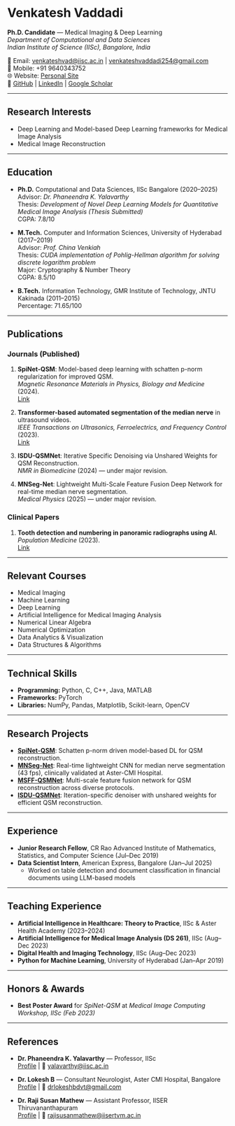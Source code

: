 # Venkatesh Vaddadi

**Ph.D. Candidate** — Medical Imaging & Deep Learning  
*Department of Computational and Data Sciences*  
*Indian Institute of Science (IISc), Bangalore, India*  

📧 Email: [venkateshvad@iisc.ac.in](mailto:venkateshvad@iisc.ac.in) | [venkateshvaddadi254@gmail.com](mailto:venkateshvaddadi254@gmail.com)  
📱 Mobile: +91 9640343752  
🌐 Website: [Personal Site](https://sites.google.com/view/vaddadivenkatesh/)  
🔗 [GitHub](https://github.com/venkateshvaddadi) | [LinkedIn](https://www.linkedin.com/in/vaddadivenkatesh254/) | [Google Scholar](https://scholar.google.com/citations?user=Ac8akCAAAAAJ&hl=en)  

---

## Research Interests
- Deep Learning and Model-based Deep Learning frameworks for Medical Image Analysis
- Medical Image Reconstruction

---

## Education
- **Ph.D.** Computational and Data Sciences, IISc Bangalore (2020–2025)  
  Advisor: *Dr. Phaneendra K. Yalavarthy*  
  Thesis: *Development of Novel Deep Learning Models for Quantitative Medical Image Analysis (Thesis Submitted)*  
  CGPA: 7.8/10  

- **M.Tech.** Computer and Information Sciences, University of Hyderabad (2017–2019)  
  Advisor: *Prof. China Venkiah*  
  Thesis: *CUDA implementation of Pohlig-Hellman algorithm for solving discrete logarithm problem*  
  Major: Cryptography & Number Theory  
  CGPA: 8.5/10  

- **B.Tech.** Information Technology, GMR Institute of Technology, JNTU Kakinada (2011–2015)  
  Percentage: 71.65/100  

---

## Publications

### Journals (Published)
1. **SpiNet-QSM**: Model-based deep learning with schatten p-norm regularization for improved QSM.  
   *Magnetic Resonance Materials in Physics, Biology and Medicine* (2024).  
   [Link](https://link.springer.com/article/10.1007/s10334-024-01158-7)  

2. **Transformer-based automated segmentation of the median nerve** in ultrasound videos.  
   *IEEE Transactions on Ultrasonics, Ferroelectrics, and Frequency Control* (2023).  
   [Link](https://ieeexplore.ieee.org/stamp/stamp.jsp?tp=&arnumber=10309959)  

3. **ISDU-QSMNet**: Iterative Specific Denoising via Unshared Weights for QSM Reconstruction.  
   *NMR in Biomedicine* (2024) — under major revision.  

4. **MNSeg-Net**: Lightweight Multi-Scale Feature Fusion Deep Network for real-time median nerve segmentation.  
   *Medical Physics* (2025) — under major revision.  

### Clinical Papers
1. **Tooth detection and numbering in panoramic radiographs using AI.**  
   *Population Medicine* (2023).  
   [Link](https://www.populationmedicine.eu/Tooth-detection-and-numbering-in-panoramic-radiographs-using-an-artificial-intelligence,164270,0,2.html)  

---

## Relevant Courses
- Medical Imaging  
- Machine Learning  
- Deep Learning  
- Artificial Intelligence for Medical Imaging Analysis  
- Numerical Linear Algebra  
- Numerical Optimization  
- Data Analytics & Visualization  
- Data Structures & Algorithms  

---

## Technical Skills
- **Programming:** Python, C, C++, Java, MATLAB  
- **Frameworks:** PyTorch  
- **Libraries:** NumPy, Pandas, Matplotlib, Scikit-learn, OpenCV  

---

## Research Projects
- **[SpiNet-QSM](https://github.com/venkateshvaddadi/SpiNet-QSM)**: Schatten p-norm driven model-based DL for QSM reconstruction.  
- **[MNSeg-Net](https://github.com/venkateshvaddadi/MNSeg-Net)**: Real-time lightweight CNN for median nerve segmentation (43 fps), clinically validated at Aster-CMI Hospital.  
- **[MSFF-QSMNet](https://github.com/venkateshvaddadi/MSFF-QSMNet)**: Multi-scale feature fusion network for QSM reconstruction across diverse protocols.  
- **[ISDU-QSMNet](https://github.com/venkateshvaddadi/ISDU_QSMNet)**: Iteration-specific denoiser with unshared weights for efficient QSM reconstruction.  

---

## Experience
- **Junior Research Fellow**, CR Rao Advanced Institute of Mathematics, Statistics, and Computer Science (Jul–Dec 2019)  
- **Data Scientist Intern**, American Express, Bangalore (Jan–Jul 2025)  
  - Worked on table detection and document classification in financial documents using LLM-based models  

---

## Teaching Experience
- **Artificial Intelligence in Healthcare: Theory to Practice**, IISc & Aster Health Academy (2023–2024)  
- **Artificial Intelligence for Medical Image Analysis (DS 261)**, IISc (Aug–Dec 2023)  
- **Digital Health and Imaging Technology**, IISc (Aug–Dec 2023)  
- **Python for Machine Learning**, University of Hyderabad (Jan–Apr 2019)  

---

## Honors & Awards
- **Best Poster Award** for *SpiNet-QSM* at *Medical Image Computing Workshop, IISc (Feb 2023)*  

---

## References
- **Dr. Phaneendra K. Yalavarthy** — Professor, IISc  
  [Profile](http://cds.iisc.ac.in/faculty/yalavarthy/) | 📧 yalavarthy@iisc.ac.in  

- **Dr. Lokesh B** — Consultant Neurologist, Aster CMI Hospital, Bangalore  
  [Profile](https://www.asterhospitals.in/doctors/aster-cmi-bangalore/dr-lokesh-b/) | 📧 drlokeshbdvt@gmail.com  

- **Dr. Raji Susan Mathew** — Assistant Professor, IISER Thiruvananthapuram  
  [Profile](https://www.iisertvm.ac.in/faculty/rajisusanmathew) | 📧 rajisusanmathew@iisertvm.ac.in  
